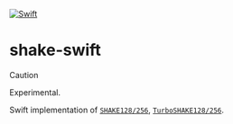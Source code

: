 [![Swift](https://github.com/nixberg/shake-swift/actions/workflows/swift.yaml/badge.svg)](
https://github.com/nixberg/shake-swift/actions/workflows/swift.yaml)

# shake-swift

> [!CAUTION]
> Experimental.

Swift implementation  of [`SHAKE128/256`](https://keccak.team/keccak.html), 
[`TurboSHAKE128/256`](https://www.ietf.org/archive/id/draft-irtf-cfrg-kangarootwelve-12.html).
